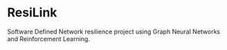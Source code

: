# ResiLink
Software Defined Network resilience project using Graph Neural Networks and Reinforcement Learning.
